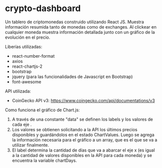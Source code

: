 # crypto-dashboard

Un tablero de criptomonedas construido utilizando React JS. Muestra información resumida tanto de monedas como de exchanges. Al clickear en cualquier moneda muestra información detallada junto con un gráfico de la evolución en el precio.

Liberías utilizadas:

- react-number-format
- axios
- react-chartjs-2
- bootstrap
- jquery (para las funcionalidades de Javascript en Bootstrap)
- font-awesome

API utilizada:

- CoinGecko API v3: https://www.coingecko.com/api/documentations/v3

Como funciona el gráfico de Chart.js:

1. A través de una constante "data" se definen los labels y los valores de cada eje .
2. Los valores se obtienen solicitando a la API los últimos precios disponibles y guardándolos en el estado ChartValues. Luego se agrega la informacíón necesaria para el gráfico a un array, que es el que se va a utilizar finalmente.
3. El label determina la cantidad de días que va a abarcar el eje x (es igual a la cantidad de valores disponibles en la API para cada moneda) y se encuentra la variable chartDays.
